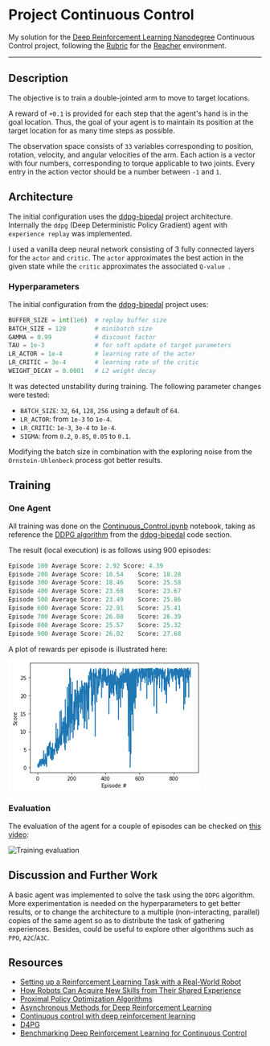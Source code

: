 # Project Continuous Control

My solution for the [Deep Reinforcement Learning Nanodegree](https://www.udacity.com/course/deep-reinforcement-learning-nanodegree--nd893) Continuous Control project, following the [Rubric](https://review.udacity.com/#!/rubrics/1890/view) for the [Reacher](https://github.com/Unity-Technologies/ml-agents/blob/release_4_branch/docs/Learning-Environment-Examples.md#reacher) environment.

[//]: # (Image References)

[image1]: ./extra/cc01_train.png
[image2]: ./extra/cc01.gif

---
## Description

The objective is to train a double-jointed arm to move to target locations.

A reward of `+0.1` is provided for each step that the agent's hand is in the goal location. Thus, the goal of your agent is to maintain its position at the target location for as many time steps as possible.

The observation space consists of `33` variables corresponding to position, rotation, velocity, and angular velocities of the arm. Each action is a vector with four numbers, corresponding to torque applicable to two joints. Every entry in the action vector should be a number between `-1` and `1`.

## Architecture

The initial configuration uses the [ddpg-bipedal](https://github.com/udacity/deep-reinforcement-learning/tree/master/ddpg-bipedal) project architecture. Internally the `ddpg` (Deep Deterministic Policy Gradient) agent with `experience replay` was implemented.

I used a vanilla deep neural network consisting of 3 fully connected layers for the `actor` and `critic`. The `actor` approximates the best action in the given state while the `critic` approximates the associated `Q-value `.

### Hyperparameters

The initial configuration from the [ddpg-bipedal](https://github.com/udacity/deep-reinforcement-learning/tree/master/ddpg-bipedal) project uses:

```python
BUFFER_SIZE = int(1e6)  # replay buffer size
BATCH_SIZE = 128        # minibatch size
GAMMA = 0.99            # discount factor
TAU = 1e-3              # for soft update of target parameters
LR_ACTOR = 1e-4         # learning rate of the actor
LR_CRITIC = 3e-4        # learning rate of the critic
WEIGHT_DECAY = 0.0001   # L2 weight decay
```

It was detected unstability during training. The following parameter changes were tested:

 * `BATCH_SIZE`: `32`, `64`, `128`, `256` using a default of `64`.
 * `LR_ACTOR`: from `1e-3` to `1e-4`.
 * `LR_CRITIC`: `1e-3`, `3e-4` to `1e-4`.
 * `SIGMA`: from  `0.2`, `0.85`, `0.05` to `0.1`.

Modifying the batch size in combination with the exploring noise from the `Ornstein-Uhlenbeck` process got better results.

## Training

### One Agent

All training was done on the [Continuous_Control.ipynb](Continuous_Control.ipynb) notebook, taking as reference the [DDPG algorithm](https://arxiv.org/abs/1509.02971) from the [ddpg-bipedal](https://github.com/udacity/deep-reinforcement-learning/tree/master/ddpg-bipedal) code section.

The result (local execution) is as follows using 900 episodes:

```python
Episode 100	Average Score: 2.92	Score: 4.39
Episode 200	Average Score: 10.54	Score: 18.28
Episode 300	Average Score: 18.46	Score: 25.58
Episode 400	Average Score: 23.68	Score: 23.67
Episode 500	Average Score: 23.49	Score: 25.86
Episode 600	Average Score: 22.91	Score: 25.41
Episode 700	Average Score: 26.08	Score: 26.39
Episode 800	Average Score: 25.57	Score: 25.32
Episode 900	Average Score: 26.02	Score: 27.68
```

A plot of rewards per episode is illustrated here:

![Training result][image1]

### Evaluation

The evaluation of the agent for a couple of episodes can be checked on [this video](extra/cc01.mp4):

![Training evaluation][image2]

## Discussion and Further Work

A basic agent was implemented to solve the task using the `DDPG` algorithm. More experimentation is needed on the hyperparameters to get better results, or to change the architecture to a multiple (non-interacting, parallel) copies of the same agent so as to distribute the task of gathering experiences. Besides, could be useful to explore other algorithms such as `PPO`, `A2C`/`A3C`.

## Resources

* [Setting up a Reinforcement Learning Task with a Real-World Robot](https://arxiv.org/pdf/1803.07067.pdf)
* [How Robots Can Acquire New Skills from Their Shared Experience](https://ai.googleblog.com/2016/10/how-robots-can-acquire-new-skills-from.html)
* [Proximal Policy Optimization Algorithms](https://arxiv.org/abs/1707.06347)
* [Asynchronous Methods for Deep Reinforcement Learning](https://arxiv.org/abs/1602.01783)
* [Continuous control with deep reinforcement learning](https://arxiv.org/abs/1509.02971)
* [D4PG](https://openreview.net/pdf?id=SyZipzbCb)
* [Benchmarking Deep Reinforcement Learning for Continuous Control](https://arxiv.org/abs/1604.06778)
